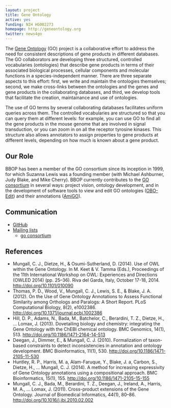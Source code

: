 ```yaml
---
layout: project
title: Gene Ontology
active: yes
funding: NIH HG002273
homepage: http://geneontology.org
twitter: news4go
---
```


The [Gene Ontology](http://geneontology.org) (GO) project is a collaborative effort to address the need for consistent descriptions of gene products in different databases. The GO collaborators are developing three structured, controlled vocabularies (ontologies) that describe gene products in terms of their associated biological processes, cellular components and molecular functions in a species-independent manner. There are three separate aspects to this effort: first, we write and maintain the ontologies themselves; second, we make cross-links between the ontologies and the genes and gene products in the collaborating databases, and third, we develop tools that facilitate the creation, maintainance and use of ontologies.

The use of GO terms by several collaborating databases facilitates uniform queries across them. The controlled vocabularies are structured so that you can query them at different levels: for example, you can use GO to find all the gene products in the mouse genome that are involved in signal transduction, or you can zoom in on all the receptor tyrosine kinases. This structure also allows annotators to assign properties to gene products at different levels, depending on how much is known about a gene product.

## Our Role

BBOP has been a member of the GO consortium since its inception in 1999, for which Suzanna Lewis was a founding member (with Michael Ashburner, Judy Blake, and Mike Cherry). BBOP currently contributes to the [GO consortium](http://www.geneontology.org/GO.consortiumlist.shtml) in several ways: project vision, ontology development, and in the development of software tools to view and edit GO ontologies ([OBO-Edit](http://www.oboedit.org/)) and their annotations ([AmiGO](http://amigo.geneontology.org/cgi-bin/amigo/go.cgi)).

## Communication

 * [GitHub](https://github.com/geneontology)
 * [Mailing lists](http://www.geneontology.org/page/go-mailing-lists)
    * [go consortium](https://mailman.stanford.edu/mailman/listinfo/go-consortium)

## References

 * Mungall, C. J., Dietze, H., & Osumi-Sutherland, D. (2014). Use of OWL within the Gene Ontology. In M. Keet & V. Tamma (Eds.), Proceedings of the 11th International Workshop on OWL: Experiences and Directions (OWLED 2014) (pp. 25–36). Riva del Garda, Italy, October 17-18, 2014. http://doi.org/10.1101/010090
 * Thomas, P. D., Wood, V., Mungall, C. J., Lewis, S. E., & Blake, J. A. (2012). On the Use of Gene Ontology Annotations to Assess Functional Similarity among Orthologs and Paralogs: A Short Report. PLoS Computational Biology, 8(2), e1002386. http://doi.org/10.1371/journal.pcbi.1002386
 * Hill, D. P., Adams, N., Bada, M., Batchelor, C., Berardini, T. Z., Dietze, H., … Lomax, J. (2013). Dovetailing biology and chemistry: integrating the Gene Ontology with the ChEBI chemical ontology. BMC Genomics, 14(1), 513. http://doi.org/10.1186/1471-2164-14-513
 * Deegan, J., Dimmer, E., & Mungall, C. J. (2010). Formalization of taxon-based constraints to detect inconsistencies in annotation and ontology development. BMC Bioinformatics, 11(1), 530. http://doi.org/10.1186/1471-2105-11-530
 * Huntley, R. P., Harris, M. a, Alam-Faruque, Y., Blake, J. a, Carbon, S., Dietze, H., … Mungall, C. J. (2014). A method for increasing expressivity of Gene Ontology annotations using a compositional approach. BMC Bioinformatics, 15(1), 155. http://doi.org/10.1186/1471-2105-15-155
 * Mungall, C. J., Bada, M., Berardini, T. Z., Deegan, J., Ireland, A., Harris, M. A., … Lomax, J. (2011). Cross-product extensions of the Gene Ontology. Journal of Biomedical Informatics, 44(1), 80–86. http://doi.org/10.1016/j.jbi.2010.02.002
 
